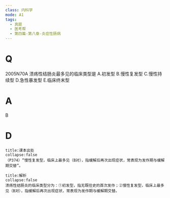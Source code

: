 ```yaml
---
class: 内科学
mode: A1
tags:
  - 真题
  - 医考帮
  - 第四篇-第八章-炎症性肠病
---
```


# Q
2005N70A 溃疡性结肠炎最多见的临床类型是
A.初发型
B.慢性复发型
C.慢性持续型
D.急性暴发型
E.临床终末型

# A
B
# D
```ad-note
title:课本出处
collapse:false
（P374）“慢性复发型，临床上最多见（B对），指缓解后再次出现症状，常表现为发作期与缓解期交替”。
```

```ad-summary
title:解析
collapse:false
溃疡性结肠炎的临床类型分为：①初发型，指无既往史的首次发作；②慢性复发型，临床上最多见（B对），指缓解后再次出现症状，常表现为发作期与缓解期交替。
```

